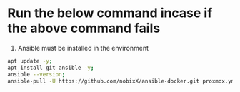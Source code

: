 <!-- # Proxmox version-7 ansible repo -->

<!-- ## Run this command as a root user to install and run ansible
```sh
curl 172.16.16.65:8081/ansible/ | bash
  ```
The above command downloads a bash file from 172.16.16.65 and runs the following commands instead of running one by one -->

# Run the below command incase if the above command fails

1. Ansible must be installed in the environment

```sh
apt update -y;
apt install git ansible -y;
ansible --version;
ansible-pull -U https://github.com/nobixX/ansible-docker.git proxmox.yml;
  ```

